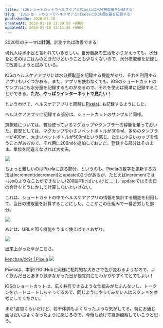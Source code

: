 ```yaml
---
title: 'iOSショートカットでヘルスケアとPixelaに水分摂取量を記録する'
slug: 'iOSショートカットでヘルスケアとPixelaに水分摂取量を記録する'
publishedOn: 2020-01-18
createdAt: 2020-01-18 13:09:50 +0900
updatedAt: 2020-01-18 13:11:48 +0900
---
```

2020年のテーマは**計測**。計測すれば改善できる!

現代人は水不足と言われているらしい。自分自身の生活をふりかえっても、水分をとるのはごはんのときだけということも少なくないので、水分摂取量を記録して改善しようと試みている。

iOSのヘルスケアアプリには水分摂取量を記録する機能があり、それを利用するアプリもいくつかある。また、アプリを使わなくても、iOSのショートカットのサンプルにも水分量を記録するものがあるので、それを使えば簡単に記録することができる。**ただ、やっぱりインターネットで見たい！**

というわけで、ヘルスケアアプリと同時に[Pixela](https://pixe.la/ja)にも記録するようにした。

ヘルスケアアプリに記録する部分は、ショートカットのサンプルと同様。

選択肢については、普段使っているマグカップやタンブラーの容量を量っておいた。目安としては、マグカップや小さいペットボトルが300ml、多めのタンブラーが400ml、大きいペットボトルが500mlという感じ。たまに小さいカップを使うことがあるので、それ用に200mlを追加しておいた。登録する部分はそのまま、単位を間違えなければ大丈夫。

![](https://lh3.googleusercontent.com/7bauyRltL3oyJidLpUOGqt2qWXd-1lBXeh18-l-3n9ZABJOGAdjqu3-gNfGMQ6BDJyH_teYzq6BAgsDUQhy_NrDQUPOnhRtNp8pvDIU-4oWZYrRyzTQ6rZhxVQrAFvAh3obmHkTBNDjlmh7IBiO8fYY0Nb46gg0-zqln8YwPpYpvCae3Lz0-zHgBTz0607jwYFffP0t723GBtLo69YvJzBS0GDCAZHhXpo50THLPwfYEjILO4xB7M9RMgw_OYRkflPTaiASwMuHu2ANzbeKch_-EeoUvexgxKBvqVlUe9RZ-_mQygZ5MkcL4O8wNhVo0qNXQI2EL1W1luWXRpnfKQguMnvCJx36vsjHMl6XwunvdDtjlFuSkJcPK2h0YWVCqLwbRLigJ3s1Y5vq5MFkadWwFQb-pM42ugakxxH97jnn5BuE1umF_hbqZqh1X8OlXt2W4Z_E60ZJ7agoIhkjkhhIQZr6a4O3ZaD5OllhpDZTFEKg0JiyG99UfohGeALxRCZXr0je8MAccrCc8lMRJbByrf-Ts2pk4G0zi5rjuopNR-fH7F3eBHpi3K2hamv-Cm5be2IQ755yxTAEMUCpMLP043Cvc1cRH0Uj32rds4_QC6dndHQwffAIE6nFnQrCSUIUzkinLa-DfrHMY1WU4rPxpMiTOXDPITVuP1E5G-aX0SL6xcOtf8h68NBQil-6aqKoR8mY74GDLvMxyC-PVmOytxAgDR7YUhzSxni8bHbAs9j4h=h600-no)

ちょっと難しいのはPixelaに送る部分。というのも、Pixelaの数字を更新する方法はincrement(decrement)とupdateの2つがあるが、たとえばincrementでは`+200`のようなことができないし(200回叩けばいいけど……)、updateではその日の合計をどうにかして計算しないといけない。

これは、ショートカットの中でヘルスケアアプリの情報を集計する機能を利用して、当日の摂取量を計算することにした。ここがこの仕組みで一番苦労した部分。

![](https://lh3.googleusercontent.com/q4HDnK0QpcwqkpIUNj8go-dzmySqM-9f_X40P0QRcPgElmY_byE7A_HqYWfqEpcW-iOvOjHWbXOrh8MbNG0yOWccdYQMmUooCTcBQzTD6a5NhPC6UcweHJG4oBjLdbKMbN9zgYHy7gmPf0N8ueCQFQsDbFvUv7rk80xsT_azRjOytT4rSgoW2SGj2kHbXHxdWNk_ysRQfg3fNKpwoponrAXZxpP0Yr6VW6Kb4F6ZC5BHi26oyVuuZljZ4d0R2uyyM_Y5mgb0-ilOIN4UwZLS6bkN1gXm0ibEdqK4efyFf_Y4TwWUKnb9cY6rmZu0ht75YjqcdxKELzImK55gJtGWy86M53eZIY5XneGxMi9m-KIwmYiHQwO-VzJYo7bWWYNDuMlD8ZtQTSG8784rfzEZbZCUvxSC8h21GIx3hmixJwEHhqMhR4l63XDlZGJnDxLsrjVIKQiI7xXYmSumWhdKrpbYgiBZ-6FDtLPqXtzoBPN0eZcc6MepB1O0eEwlcXNXHv-AEaHDBAK96oiqQzY9ac5wEErnjAom7O96a1YpapCD4YhSyg37gTZcRhDOOdemq2Nk-JLBb9azVDqSK5T_soYeO8cAwNPJn4KpxAa6iPGHCzeHaLeptRqDnNKjFxcbUmiJPgm7d-hIbC6msYuRAMtl7yhGknDjn59KxofWqTV9Z8C1mBL6W0EOY_uujTA2d8NO59j4eYEMm5s09FpGDos17_3A84GbVv1yjmJA5GWlJCE2=h600-no)

あとは、URLを叩く機能をうまく使えばできあがり。

![](https://lh3.googleusercontent.com/v5SNvv7i4DdhWZ2O09RK9PUQeC49xfUNZVNsVmLM0wjyOQDwAG8EyQ9DyytwtYVxZmry9uTpGZKYdK9ihAgOMZFgY7s_ovfqRooHnJtUhlz7xnKqZq2iZi3NANY827wV7biEovx8x9nsBdnVr3fObqM0_A_tYtAmmEWDS9sLajglj0-t8cEqPJeSUmqww4je7pbZQJJmA5hl-oXRWf7-OEjVLT_uUKcdEorT_xy39UMBwwWGA-BTjzEXJQ1mX2uHOxjqi8_les_CE2ksSth00BSJGLlfuoP6sSEjtilm_JEhNumCJk-mwjslwt3a3OvchY8Vz3NVSPKr8fsDbzSxZy2tZpZ6DaerHE6fiQrLihoJHxy_941lOlfK8UcTLF351Ejgq1DpXP9QPlX-jKtTiH2A1V23vSknIYnhQUjuF3UbJe4qKexMuN2kzgSq_POWW5UYzvAik0aUqkaTKHe_WD931T958gtLc_PHDQFbA501nIF3PKeLcfWNMt1Ip29tGuj-JGuZ5rxMOxzY3h4Z8VY7iyEKZpu0VWSyRdUxZAj6wI1ChIw4i3_TMIqb2ODQgZW2aDu7EzNz5Nx2McfdbAi_vVvpXc76AdK7S0oNonO_LtB9OA1A9CG2Qziy8x9uFvtrnBCmXEezmqZIC7xDG68l2TpH0WjZmFGs1rWXLUMvajL3X0UhYf8=h600)

出来上がった草がこちら。

[kenchan/水分 | Pixela](https://pixe.la/v1/users/kenchan/graphs/water.html)
![](https://pixe.la/v1/users/kenchan/graphs/water.svg)

Pixelaは、本家(?)GitHubと同様に相対的な大きさで色が変わるようなので、よく飲んだ日とあまり飲まなかった日が視覚的にもわかりやすくてとてもよい！

iOSのショートカットは、広く共有できるような仕組みがたぶんないし、トークンをハードコードしちゃってるので、同じようにやってみたい人はスクショを参考にしてください。

まだ1週間くらいだけど、若干体調もよくなったような気がしてる。特にお通じ面はだいぶよくなったように感じるので、今後も続けて経過観察していこうと思う。
